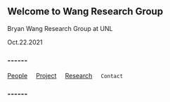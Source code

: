 ## Welcome to Wang Research Group

Bryan Wang Research Group at UNL

Oct.22.2021

### ------
[People](http://wangresearchgroup.github.io/People/)  &nbsp; &nbsp;  [Project](http://wangresearchgroup.github.io/Project/)  &nbsp; &nbsp;  [Research](http://wangresearchgroup.github.io/Research/)  &nbsp; &nbsp;  ```Contact```
### ------



